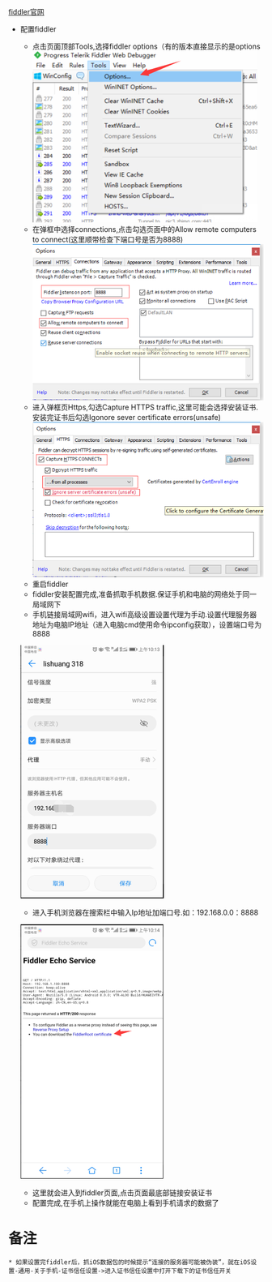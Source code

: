 [fiddler官网](http://www.telerik.com/fiddler)
* 配置fiddler
    * 点击页面顶部Tools,选择fiddler options（有的版本直接显示的是options
    ![](https://github.com/Elf-ball/test/raw/master/fiddler/1.png)
    * 在弹框中选择connections,点击勾选页面中的Allow remote computers to connect(这里顺带检查下端口号是否为8888)
    ![](https://github.com/Elf-ball/test/raw/master/fiddler/2.png)
    * 进入弹框页Https,勾选Capture HTTPS traffic,这里可能会选择安装证书.安装完证书后勾选Igonore sever certificate errors(unsafe)
    ![](https://github.com/Elf-ball/test/raw/master/fiddler/3.png)
    * 重启fiddler
    * fiddler安装配置完成,准备抓取手机数据.保证手机和电脑的网络处于同一局域网下
    * 手机链接局域网wifi，进入wifi高级设置设置代理为手动.设置代理服务器地址为电脑IP地址（进入电脑cmd使用命令ipconfig获取），设置端口号为8888
    
    ![](https://github.com/Elf-ball/test/raw/master/fiddler/4.png)
    
    * 进入手机浏览器在搜索栏中输入Ip地址加端口号.如：192.168.0.0：8888
    
    ![](https://github.com/Elf-ball/test/raw/master/fiddler/5.png)
    * 这里就会进入到fiddler页面,点击页面最底部链接安装证书
    * 配置完成,在手机上操作就能在电脑上看到手机请求的数据了


# 备注
    * 如果设置完fiddler后，抓iOS数据包的时候提示“连接的服务器可能被伪装”，就在iOS设置-通用-关于手机-证书信任设置->进入证书信任设置中打开下载下的证书信任开关
